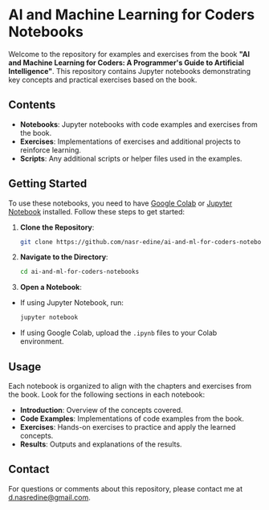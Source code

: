 # AI and Machine Learning for Coders Notebooks

Welcome to the repository for examples and exercises from the book **"AI and Machine Learning for Coders: A Programmer's Guide to Artificial Intelligence"**. This repository contains Jupyter notebooks demonstrating key concepts and practical exercises based on the book.

## Contents

- **Notebooks**: Jupyter notebooks with code examples and exercises from the book.
- **Exercises**: Implementations of exercises and additional projects to reinforce learning.
- **Scripts**: Any additional scripts or helper files used in the examples.

## Getting Started

To use these notebooks, you need to have [Google Colab](https://colab.research.google.com/) or [Jupyter Notebook](https://jupyter.org/) installed. Follow these steps to get started:

1. **Clone the Repository**:
   ```sh
   git clone https://github.com/nasr-edine/ai-and-ml-for-coders-notebooks.git
   ```

2. **Navigate to the Directory**:

    ```sh
    cd ai-and-ml-for-coders-notebooks
    ```

3. **Open a Notebook**:

- If using Jupyter Notebook, run:
    ```sh
    jupyter notebook
    ```
- If using Google Colab, upload the `.ipynb` files to your Colab environment.

## Usage

Each notebook is organized to align with the chapters and exercises from the book. Look for the following sections in each notebook:

- **Introduction**: Overview of the concepts covered.
- **Code Examples**: Implementations of code examples from the book.
- **Exercises**: Hands-on exercises to practice and apply the learned concepts.
- **Results**: Outputs and explanations of the results.

## Contact

For questions or comments about this repository, please contact me at [d.nasredine@gmail.com](mailto:d.nasredine@gmail.com).

